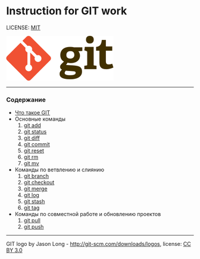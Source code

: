 # Instruction for GIT work

LICENSE: [MIT](./license.md)

![git-logo](./assets/logo.png)
___

### Содержание
- [Что такое GIT](./about.md)
- Основные команды
  1. [git add](./add.md)
  2. [git status](./status.md)
  3. [git diff](./diff.md)
  4. [git commit](./commit.md)
  5. [git reset](./reset.md)
  6. [git rm](./rm.md)
  7. [git mv](./mv.md)
- Команды по ветвлению и слиянию
  1. [git branch](./branch.md)
  2. [git checkout](./checkout.md)
  3. [git merge](./merge.md)
  4. [git log](./log.md)
  5. [git stash](./stash.md)
  6. [git tag](./tag.md)
- Команды по совместной работе и обновлению проектов
  1. [git pull](./pull.md)
  2. [git push](./push.md)








___

GIT logo by Jason Long - http://git-scm.com/downloads/logos, license: [CC BY 3.0](https://creativecommons.org/licenses/by/3.0/)